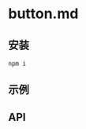 # button.md

## 安装
```shell
npm i
```

## 示例
<DEMO dirs="./demos"></DEMO>

## API
<API src="index.ts"></API>